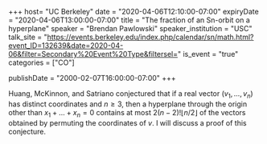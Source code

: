 +++
  host= "UC Berkeley"
  date = "2020-04-06T12:10:00-07:00"
  expiryDate = "2020-04-06T13:00:00-07:00"
  title = "The fraction of an Sn-orbit on a hyperplane"
  speaker = "Brendan Pawlowski"
  speaker_institution = "USC"
  talk_site = "https://events.berkeley.edu/index.php/calendar/sn/math.html?event_ID=132639&date=2020-04-06&filter=Secondary%20Event%20Type&filtersel="
  is_event = "true"
  categories = ["CO"]

  publishDate = "2000-02-07T16:00:00-07:00"
+++

Huang, McKinnon, and Satriano conjectured that if a real vector $(v_1,...,v_n)$ has distinct coordinates and $n\ge3$, then a hyperplane through the origin other than $x_1+...+x_n=0$ contains at most $2(n−2)!\lfloor n/2\rfloor$ of the vectors obtained by permuting the coordinates of $v$. I will discuss a proof of this conjecture.